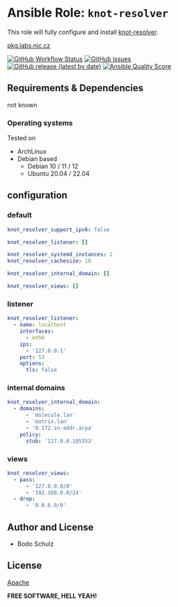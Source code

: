
# Ansible Role:  `knot-resolver`

This role will fully configure and install [knot-resolver](https://github.com/CZ-NIC/knot-resolver).

[pkg.labs.nic.cz](https://pkg.labs.nic.cz/doc/?project=knot-resolver)

[![GitHub Workflow Status](https://img.shields.io/github/actions/workflow/status/bodsch/ansible-knot-resolver/main.yml?branch=main)][ci]
[![GitHub issues](https://img.shields.io/github/issues/bodsch/ansible-knot-resolver)][issues]
[![GitHub release (latest by date)](https://img.shields.io/github/v/release/bodsch/ansible-knot-resolver)][releases]
[![Ansible Quality Score](https://img.shields.io/ansible/quality/50067?label=role%20quality)][quality]

[ci]: https://github.com/bodsch/ansible-knot-resolver/actions
[issues]: https://github.com/bodsch/ansible-knot-resolver/issues?q=is%3Aopen+is%3Aissue
[releases]: https://github.com/bodsch/ansible-knot-resolver/releases
[quality]: https://galaxy.ansible.com/bodsch/knot_resolver


## Requirements & Dependencies

not known

### Operating systems

Tested on

* ArchLinux
* Debian based
    - Debian 10 / 11 / 12
    - Ubuntu 20.04 / 22.04


## configuration

### default

```yaml
knot_resolver_support_ipv6: false

knot_resolver_listener: []

knot_resolver_systemd_instances: 2
knot_resolver_cachesize: 10

knot_resolver_internal_domain: []

knot_resolver_views: []
```

### listener

```yaml
knot_resolver_listener:
  - name: localhost
    interfaces:
      - eth0
    ips:
      - '127.0.0.1'
    port: 53
    options:
      tls: false
```


### internal domains

```yaml
knot_resolver_internal_domain:
  - domains:
      - 'molecule.lan'
      - 'matrix.lan'
      - '0.172.in-addr.arpa'
    policy:
      stub: '127.0.0.1@5353'
```

### views

```yaml
knot_resolver_views:
  - pass:
      - '127.0.0.0/8'
      - '192.168.0.0/24'
  - drop:
      - '0.0.0.0/0'
```

## Author and License

- Bodo Schulz

## License

[Apache](LICENSE)

**FREE SOFTWARE, HELL YEAH!**
